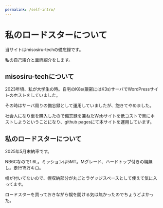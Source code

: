 ```yaml
---
permalink: /self-intro/
---
```



<!-- Google tag (gtag.js) -->
<script async src="https://www.googletagmanager.com/gtag/js?id=G-5Q4LDCVGQS"></script>
<script>
  window.dataLayer = window.dataLayer || [];
  function gtag(){dataLayer.push(arguments);}
  gtag('js', new Date());

  gtag('config', 'G-5Q4LDCVGQS');
</script>


# 私のロードスターについて

当サイトはmisosiru-techの備忘録です。

私の自己紹介と車両紹介をします。


## misosiru-techについて

2023年頃、私が大学生の時。自宅のK8s(厳密にはK3s)サーバでWordPressサイトのホストをしていました。

その時はサーバ周りの備忘録として運用していましたが、飽きてやめました。

社会人になり車を購入したので備忘録を兼ねたWebサイトを低コストで楽にホストしようということになり、github pagesにて本サイトを運用しています。

## 私のロードスターについて

2025年5月末納車です。

NB6Cなので1.6L。ミッションは5MT。Mグレード、ハードトップ付きの幌無し。走行15万キロ。

幌が付いてないので、幌収納部分が丸ごとラゲッジスペースとして使えて気に入ってます。

ロードスターを買っておきながら幌を開ける気は無かったのでちょうどよかった。


